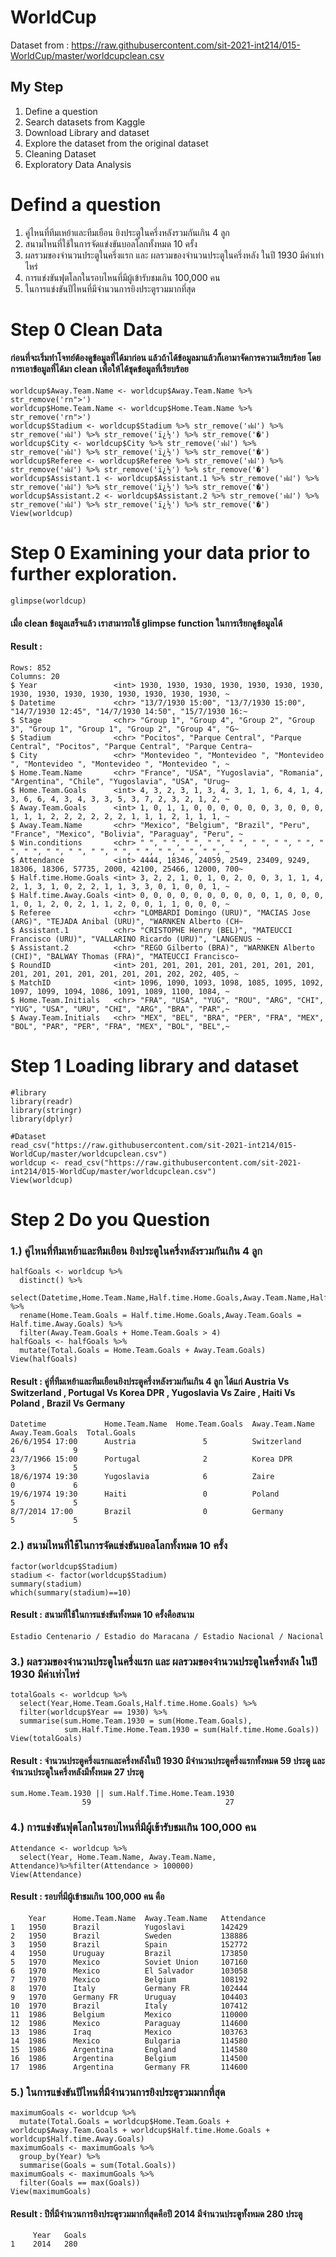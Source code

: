 # WorldCup
Dataset from : https://raw.githubusercontent.com/sit-2021-int214/015-WorldCup/master/worldcupclean.csv

## My Step
1. Define a question
2. Search datasets from Kaggle
3. Download Library and dataset
4. Explore the dataset from the original dataset
5. Cleaning Dataset
6. Exploratory Data Analysis

# Defind a question
1. คู่ไหนที่ทีมเหย้าและทีมเยือน ยิงประตูในครึ่งหลังรวมกันเกิน 4 ลูก
2. สนามไหนที่ใช้ในการจัดแข่งขันบอลโลกทั้งหมด 10 ครั้ง
3. ผลรวมของจำนวนประตูในครึ่งแรก และ ผลรวมของจำนวนประตูในครึ่งหลัง ในปี 1930 มีค่าเท่าไหร่
4. การแข่งขันฟุตโลกในรอบไหนที่มีผู้เข้ารับชมเกิน 100,000 คน
5. ในการแข่งขันปีไหนที่มีจำนวนการยิงประตูรวมมากที่สุด
# Step 0 Clean Data 
#### ก่อนที่จะเริ่มทำโจทย์ต้องดูข้อมูลที่ได้มาก่อน แล้วถ้าได้ข้อมูลมาแล้วก็เอามาจัดการความเรียบร้อย โดยการเอาข้อมูลที่ได้มา clean เพื่อให้ได้ชุดข้อมูลที่เรียบร้อย 
```{R}
worldcup$Away.Team.Name <- worldcup$Away.Team.Name %>% str_remove('rn">')
worldcup$Home.Team.Name <- worldcup$Home.Team.Name %>% str_remove('rn">')
worldcup$Stadium <- worldcup$Stadium %>% str_remove('ฟฝ') %>% str_remove('ฟฝ') %>% str_remove('ï¿½') %>% str_remove('�') 
worldcup$City <- worldcup$City %>% str_remove('ฟฝ') %>% str_remove('ฟฝ') %>% str_remove('ï¿½') %>% str_remove('�') 
worldcup$Referee <- worldcup$Referee %>% str_remove('ฟฝ') %>% str_remove('ฟฝ') %>% str_remove('ï¿½') %>% str_remove('�') 
worldcup$Assistant.1 <- worldcup$Assistant.1 %>% str_remove('ฟฝ') %>% str_remove('ฟฝ') %>% str_remove('ï¿½') %>% str_remove('�') 
worldcup$Assistant.2 <- worldcup$Assistant.2 %>% str_remove('ฟฝ') %>% str_remove('ฟฝ') %>% str_remove('ï¿½') %>% str_remove('�') 
View(worldcup)
```

# Step 0 Examining your data prior to further exploration.
```{R}
glimpse(worldcup)
```
#### เมื่อ clean ข้อมูลเสร็จแล้ว เราสามารถใช้ glimpse function ในการเรียกดูข้อมูลได้

#### Result :
```{R}
Rows: 852
Columns: 20
$ Year                 <int> 1930, 1930, 1930, 1930, 1930, 1930, 1930, 1930, 1930, 1930, 1930, 1930, 1930, 1930, 1930, ~
$ Datetime             <chr> "13/7/1930 15:00", "13/7/1930 15:00", "14/7/1930 12:45", "14/7/1930 14:50", "15/7/1930 16:~
$ Stage                <chr> "Group 1", "Group 4", "Group 2", "Group 3", "Group 1", "Group 1", "Group 2", "Group 4", "G~
$ Stadium              <chr> "Pocitos", "Parque Central", "Parque Central", "Pocitos", "Parque Central", "Parque Centra~
$ City                 <chr> "Montevideo ", "Montevideo ", "Montevideo ", "Montevideo ", "Montevideo ", "Montevideo ", ~
$ Home.Team.Name       <chr> "France", "USA", "Yugoslavia", "Romania", "Argentina", "Chile", "Yugoslavia", "USA", "Urug~
$ Home.Team.Goals      <int> 4, 3, 2, 3, 1, 3, 4, 3, 1, 1, 6, 4, 1, 4, 3, 6, 6, 4, 3, 4, 3, 3, 5, 3, 7, 2, 3, 2, 1, 2, ~
$ Away.Team.Goals      <int> 1, 0, 1, 1, 0, 0, 0, 0, 0, 0, 3, 0, 0, 0, 1, 1, 1, 2, 2, 2, 2, 2, 2, 1, 1, 1, 2, 1, 1, 1, ~
$ Away.Team.Name       <chr> "Mexico", "Belgium", "Brazil", "Peru", "France", "Mexico", "Bolivia", "Paraguay", "Peru", ~
$ Win.conditions       <chr> " ", " ", " ", " ", " ", " ", " ", " ", " ", " ", " ", " ", " ", " ", " ", " ", " ", " ", ~
$ Attendance           <int> 4444, 18346, 24059, 2549, 23409, 9249, 18306, 18306, 57735, 2000, 42100, 25466, 12000, 700~
$ Half.time.Home.Goals <int> 3, 2, 2, 1, 0, 1, 0, 2, 0, 0, 3, 1, 1, 4, 2, 1, 3, 1, 0, 2, 2, 1, 1, 3, 3, 0, 1, 0, 0, 1, ~
$ Half.time.Away.Goals <int> 0, 0, 0, 0, 0, 0, 0, 0, 0, 0, 1, 0, 0, 0, 1, 0, 1, 2, 0, 2, 1, 1, 2, 0, 0, 1, 1, 0, 0, 0, ~
$ Referee              <chr> "LOMBARDI Domingo (URU)", "MACIAS Jose (ARG)", "TEJADA Anibal (URU)", "WARNKEN Alberto (CH~
$ Assistant.1          <chr> "CRISTOPHE Henry (BEL)", "MATEUCCI Francisco (URU)", "VALLARINO Ricardo (URU)", "LANGENUS ~
$ Assistant.2          <chr> "REGO Gilberto (BRA)", "WARNKEN Alberto (CHI)", "BALWAY Thomas (FRA)", "MATEUCCI Francisco~
$ RoundID              <int> 201, 201, 201, 201, 201, 201, 201, 201, 201, 201, 201, 201, 201, 201, 201, 202, 202, 405, ~
$ MatchID              <int> 1096, 1090, 1093, 1098, 1085, 1095, 1092, 1097, 1099, 1094, 1086, 1091, 1089, 1100, 1084, ~
$ Home.Team.Initials   <chr> "FRA", "USA", "YUG", "ROU", "ARG", "CHI", "YUG", "USA", "URU", "CHI", "ARG", "BRA", "PAR",~
$ Away.Team.Initials   <chr> "MEX", "BEL", "BRA", "PER", "FRA", "MEX", "BOL", "PAR", "PER", "FRA", "MEX", "BOL", "BEL",~
```

# Step 1 Loading library and dataset
```{R}
#library
library(readr)
library(stringr)
library(dplyr)

#Dataset
read_csv("https://raw.githubusercontent.com/sit-2021-int214/015-WorldCup/master/worldcupclean.csv")
worldcup <- read_csv("https://raw.githubusercontent.com/sit-2021-int214/015-WorldCup/master/worldcupclean.csv")
View(worldcup)
```

# Step 2 Do you Question 
### 1.) คู่ไหนที่ทีมเหย้าและทีมเยือน ยิงประตูในครึ่งหลังรวมกันเกิน 4 ลูก
```{R}
halfGoals <- worldcup %>% 
  distinct() %>% 
  select(Datetime,Home.Team.Name,Half.time.Home.Goals,Away.Team.Name,Half.time.Away.Goals) %>% 
  rename(Home.Team.Goals = Half.time.Home.Goals,Away.Team.Goals = Half.time.Away.Goals) %>% 
  filter(Away.Team.Goals + Home.Team.Goals > 4)
halfGoals <- halfGoals %>% 
  mutate(Total.Goals = Home.Team.Goals + Away.Team.Goals)
View(halfGoals)
```
#### Result : คู่ที่ทีมเหย้าและทีมเยือนยิงประตูครึ่งหลังรวมกันเกิน 4 ลูก ได้แก่ Austria Vs Switzerland ,  Portugal Vs Korea DPR , Yugoslavia Vs Zaire , Haiti Vs Poland , Brazil Vs Germany
```{R}
Datetime             Home.Team.Name  Home.Team.Goals  Away.Team.Name  Away.Team.Goals  Total.Goals
26/6/1954 17:00      Austria               5          Switzerland            4             9
23/7/1966 15:00      Portugal              2          Korea DPR              3             5
18/6/1974 19:30      Yugoslavia            6          Zaire                  0             6
19/6/1974 19:30      Haiti                 0          Poland                 5             5
8/7/2014 17:00       Brazil                0          Germany                5             5
```


### 2.) สนามไหนที่ใช้ในการจัดแข่งขันบอลโลกทั้งหมด 10 ครั้ง
```{R}
factor(worldcup$Stadium) 
stadium <- factor(worldcup$Stadium) 
summary(stadium) 
which(summary(stadium)==10)
```
#### Result : สนามที่ใช้ในการแข่งขันทั้งหมด 10 ครั้งคือสนาม 
```{R}
Estadio Centenario / Estadio do Maracana / Estadio Nacional / Nacional                                                                        
```

### 3.) ผลรวมของจำนวนประตูในครึ่งแรก และ ผลรวมของจำนวนประตูในครึ่งหลัง ในปี 1930 มีค่าเท่าไหร่
```{R}
totalGoals <- worldcup %>% 
  select(Year,Home.Team.Goals,Half.time.Home.Goals) %>% 
  filter(worldcup$Year == 1930) %>% 
  summarise(sum.Home.Team.1930 = sum(Home.Team.Goals), 
            sum.Half.Time.Home.Team.1930 = sum(Half.time.Home.Goals))
View(totalGoals)
```
#### Result : จำนวนประตูครึ่งแรกและครึ่งหลังในปี 1930 มีจำนวนประตูครึ่งแรกทั้งหมด 59 ประตู และ จำนวนประตูในครึ่งหลังมีทั้งหมด 27 ประตู
```{R}
sum.Home.Team.1930 || sum.Half.Time.Home.Team.1930
                59                              27
```
### 4.) การแข่งขันฟุตโลกในรอบไหนที่มีผู้เข้ารับชมเกิน 100,000 คน
```{R}
Attendance <- worldcup %>% 
  select(Year, Home.Team.Name, Away.Team.Name, Attendance)%>%filter(Attendance > 100000)
View(Attendance)
```
#### Result : รอบที่มีผู้เข้าชมเกิน 100,000 คน คือ
```{R}	
    Year      Home.Team.Name  Away.Team.Name   Attendance
1   1950      Brazil          Yugoslavi        142429
2   1950      Brazil          Sweden           138886
3   1950      Brazil          Spain            152772
4   1950      Uruguay         Brazil           173850
5   1970      Mexico          Soviet Union     107160
6   1970      Mexico          El Salvador      103058
7   1970      Mexico          Belgium          108192
8   1970      Italy           Germany FR       102444
9   1970      Germany FR      Uruguay          104403
10  1970      Brazil          Italy            107412
11  1986      Belgium         Mexico           110000
12  1986      Mexico          Paraguay         114600
13  1986      Iraq            Mexico           103763
14  1986      Mexico          Bulgaria         114580
15  1986      Argentina       England          114580
16  1986      Argentina       Belgium          114500
17  1986      Argentina       Germany FR       114600
```
### 5.) ในการแข่งขันปีไหนที่มีจำนวนการยิงประตูรวมมากที่สุด
```{R}
maximumGoals <- worldcup %>% 
  mutate(Total.Goals = worldcup$Home.Team.Goals + worldcup$Away.Team.Goals + worldcup$Half.time.Home.Goals + worldcup$Half.time.Away.Goals)
maximumGoals <- maximumGoals %>% 
  group_by(Year) %>% 
  summarise(Goals = sum(Total.Goals))
maximumGoals <- maximumGoals %>% 
  filter(Goals == max(Goals))
View(maximumGoals)
```
#### Result : ปีที่มีจำนวนการยิงประตูรวมมากที่สุดคือปี 2014 มีจำนวนประตูทั้งหมด 280 ประตู
```{R}
     Year   Goals
1    2014   280
```

